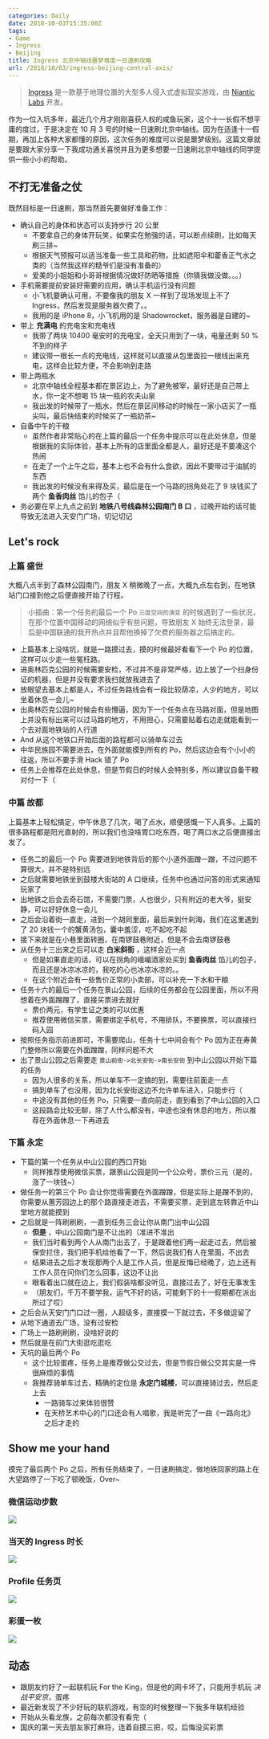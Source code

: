 ```yaml
---
categories: Daily
date: 2018-10-03T15:35:00Z
tags:
- Game
- Ingress
- Beijing
title: Ingress 北京中轴线噩梦难度一日速刷攻略
url: /2018/10/03/ingress-beijing-central-axis/
---
```


> [Ingress](https://zh.wikipedia.org/wiki/Ingress) 是一款基于地理位置的大型多人侵入式虚拟现实游戏，由 [Niantic Labs](https://zh.wikipedia.org/wiki/Niantic) 开发。

作为一位入坑多年，最近几个月才刚刚喜获人权的咸鱼玩家，这个十一长假不想平庸的度过，于是决定在 10 月 3 号的时候一日速刷北京中轴线。因为在适逢十一假期，再加上各种大家都懂的原因，这次任务的难度可以说是噩梦级别。这篇文章就是要跟大家分享一下我成功通关喜悦并且为更多想要一日速刷北京中轴线的同学提供一些小小的帮助。

<!--more-->

## 不打无准备之仗

既然目标是一日速刷，那当然首先要做好准备工作：

- 确认自己的身体和状态可以支持步行 20 公里
  - 不要拿自己的身体开玩笑，如果实在勉强的话，可以断点续刷，比如每天刷三排~
  - 根据天气预报可以适当准备一些工具和药物，比如遮阳伞和藿香正气水之类的（当然我这样的糙爷们是没有准备的）
  - 爱美的小姐姐和小哥哥根据情况做好防晒等措施（你猜我做没做。。。）
- 手机需要提前安装好需要的应用，确认手机运行没有问题
  - 小飞机要确认可用，不要像我的朋友 X 一样到了现场发现上不了 Ingress，然后发现是服务器欠费了。。
  - 我用的是 iPhone 8，小飞机用的是 Shadowrocket，服务器是自建的~
- 带上 **充满电** 的充电宝和充电线
  - 我带了两块 10400 毫安时的充电宝，全天只用到了一块，电量还剩 50 % 不到的样子
  - 建议带一根长一点的充电线，这样就可以直接从包里面拉一根线出来充电，这样会比较方便，不会影响到走路
- 带上两瓶水
  - 北京中轴线全程基本都在景区边上，为了避免被宰，最好还是自己带上水，你一定不想喝 15 块一瓶的农夫山泉
  - 我出发的时候带了一瓶水，然后在景区间移动的时候在一家小店买了一瓶尖叫，最后快结束的时候买了一瓶奶茶~
- 自备中午的干粮
  - 虽然作者非常贴心的在上篇的最后一个任务中提示可以在此处休息，但是根据我的实际体验，基本上所有的店里面全都是人，最好还是不要凑这个热闹
  - 在走了一个上午之后，基本上也不会有什么食欲，因此不要带过于油腻的东西
  - 我出发的时候没有来得及买，最后是在一个马路的拐角处花了 9 块钱买了两个 **鱼香肉丝** 馅儿的包子（
- 务必要在早上九点之前到 **地铁八号线森林公园南门 B 口** ，过晚开始的话可能导致无法进入天安门广场，切记切记

## Let's rock

### 上篇 盛世

大概八点半到了森林公园南门，朋友 X 稍微晚了一点，大概九点左右到，在地铁站门口接到他之后便直接开始了行程。

> 小插曲：第一个任务的最后一个 Po `三度空间的演变` 的时候遇到了一些状况，在那个位置中国移动的网络似乎有些问题，导致朋友 X 始终无法登录，最后是中国联通的我开热点并且帮他换掉了欠费的服务器之后搞定的。

- 上篇基本上没啥坑，就是一路摸过去，摸的时候最好看看下一个 Po 的位置，这样可以少走一些冤枉路。
- 进奥林匹克公园的时候需要安检，不过并不是非常严格，边上放了一个扫身份证的机器，但是并没有要求我扫就放我进去了
- 放眼望去基本上都是人，不过任务路线会有一段比较荫凉，人少的地方，可以坐着休息一会儿~
- 出奥林匹克公园的时候会有些懵逼，因为下一个任务点在马路对面，但是地图上并没有标出来可以过马路的地方，不用担心，只需要贴着右边走就能看到一个去对面地铁站的人行道
- And 从这个地铁口开始后面的路程都可以骑单车过去
- 中华民族园不需要进去，在外面就能摸到所有的 Po，然后这边会有个小小的往返，所以不要手滑 Hack 错了 Po
- 任务上会推荐在此处休息，但是节假日的时候人会特别多，所以建议自备干粮对付一下（

### 中篇 故都

上篇基本上轻松搞定，中午休息了几次，喝了点水，顺便感慨一下人真多。上篇的很多路程都是阳光直射的，所以我们也没啥胃口吃东西，喝了两口水之后便直接出发了。

- 任务二的最后一个 Po 需要进到地铁背后的那个小道外面蹭一蹭，不过问题不算很大，并不是特别远
- 之后就需要地铁坐到鼓楼大街站的 A 口继续，任务中也通过问答的形式来通知玩家了
- 出地铁之后会去奇石馆，不需要门票，人也很少，只有附近的老大爷，挺安静，可以好好休息一会儿
- 之后会沿着街一直走，进到一个胡同里面，最后来到什刹海，我们在这里遇到了 20 块钱一个的蟹黄汤包，囊中羞涩，吃不起吃不起
- 接下来就是在小巷里面转圈，在南锣鼓巷附近，但是不会去南锣鼓巷
- 从任务十三出来之后可以走 **白米斜街** ，这样会近一点
  - 但是如果直走的话，可以在拐角的峨嵋酒家处买到 **鱼香肉丝** 馅儿的包子，而且还是冰凉冰凉的，我吃的心也冰凉冰凉的。。
  - 在这个附近会有一些售价正常的小卖部，可以补充一下水和干粮
- 任务十六的最后一个任务在景山公园，后续的任务都会在公园里面，所以不用想着在外面蹭蹭了，直接买票进去就好
  - 票价两元，有学生证之类的可以优惠
  - 推荐使用微信买票，需要绑定手机号，不用排队，不要换票，可以直接扫码入园
- 按照任务指示前进即可，不需要爬山，任务十七中间会有个 Po 因为正在寿黄门整修所以需要在外面蹭蹭，同样问题不大
- 出了景山公园之后需要走 `景山前街->北长安街->南长安街` 到中山公园以开始下篇的任务
  - 因为人很多的关系，所以单车不一定搞的到，需要往前面走一点
  - 搞到单车了也没用，因为北长安街这边不允许单车进入，只能步行（
  - 中途没有其他的任务 Po，只需要一直向前走，直到看到了中山公园的入口
  - 这段路会比较无聊，除了人什么都没有，中途也没有休息的地方，所以推荐在外面休息一下再进去

### 下篇 永定

- 下篇的第一个任务从中山公园的西口开始
  - 同样推荐使用微信买票，跟景山公园是同一个公众号，票价三元（是的，涨了一块钱~）
- 做任务一的第三个 Po 会让你觉得需要在外面蹭蹭，但是实际上是蹭不到的，你需要从蕙芳园边上的那个路直接走进去，不需要买票，走到底左转靠近中山堂地方就能摸到
- 之后就是一阵刷刷刷，一直到任务三会让你从南门出中山公园
  - **但是** ，中山公园南门是不让出的（准进不准出
  - 我们当时看到两个人从南门出去了，于是跟着他们两一起走过去，然后被保安拦住，我们把手机给他看了一下，然后说我们有人在里面，不出去
  - 结果进去之后才发现那两个人是工作人员，但是反悔已经晚了，边上还有工作人员在问你们怎么回事，这边不让出
  - 眼看着出口就在边上，我们假装啥都没听见，直接过去了，好在无事发生
  - （朋友们，千万不要学我，运气不好的话，可能剩下的十一假期都在派出所过了哎）
- 之后会从天安门门口过一圈，人超级多，直接摸一下就过去，不多做逗留了
- 从地下通道去广场，没有过安检
- 广场上一路刷刷刷，没啥好说的
- 然后就是在前门大街逛吃逛吃
- 天坑的最后两个 Po
  - 这个比较蛋疼，任务上是推荐做公交过去，但是节假日做公交其实是一件很麻烦的事情
  - 我推荐骑单车过去，精确的定位是 **永定门城楼**，可以直接骑过去，然后走上去
    - 一路骑车过来体验很赞
    - 在天桥艺术中心的门口还会有人唱歌，我是听完了一曲《一路向北》之后才走的

## Show me your hand

摸完了最后两个 Po 之后，所有任务结束了，一日速刷搞定，做地铁回家的路上在大望路停了一下吃了顿晚饭，Over~

### 微信运动步数

![](wechat.png)

### 当天的 Ingress 时长

![](time.png)

### Profile 任务页

![](profile.png)

### 彩蛋一枚

![](egg.png)

## 动态

- 跟朋友约好了一起联机玩 For the King，但是他的网卡坏了，只能用手机玩 *决战平安京*，蛋疼
- 最近新发现了不少好玩的联机游戏，有空的时候整理一下我多年联机经验
- 开始从头看龙族，之前每次都没有看完（
- 国庆的第一天去朋友家打麻将，连着自摸三把，哎，后悔没买彩票
